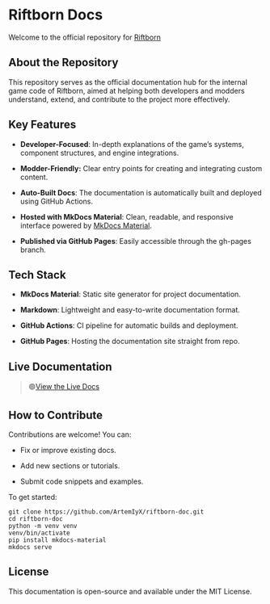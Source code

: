 # Riftborn Docs
Welcome to the official repository for [Riftborn](https://store.steampowered.com/app/3421920/Riftborn/)
## About the Repository

This repository serves as the official documentation hub for the internal game code of Riftborn, aimed at helping both developers and modders understand, extend, and contribute to the project more effectively.


## Key Features
- **Developer-Focused**: In-depth explanations of the game’s systems, component structures, and engine integrations.

- **Modder-Friendly:** Clear entry points for creating and integrating custom content.

- **Auto-Built Docs**: The documentation is automatically built and deployed using GitHub Actions.

- **Hosted with MkDocs Material**: Clean, readable, and responsive interface powered by [MkDocs Material](https://squidfunk.github.io/mkdocs-material/).

- **Published via GitHub Pages**: Easily accessible through the gh-pages branch.

## Tech Stack

- **MkDocs Material**: Static site generator for project documentation.

- **Markdown**: Lightweight and easy-to-write documentation format.

- **GitHub Actions**: CI pipeline for automatic builds and deployment.

- **GitHub Pages**: Hosting the documentation site straight from repo.

## Live Documentation
> 🟢[View the Live Docs](https://artemiyx.github.io/riftborn-doc/)

## How to Contribute

Contributions are welcome! You can:

- Fix or improve existing docs.

- Add new sections or tutorials.

- Submit code snippets and examples.

To get started:
```
git clone https://github.com/ArtemIyX/riftborn-doc.git
cd riftborn-doc
python -m venv venv
venv/bin/activate
pip install mkdocs-material
mkdocs serve
```

## License
This documentation is open-source and available under the MIT License.